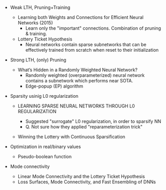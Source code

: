 
* Weak LTH, Pruning+Training 
	* Learning both Weights and Connections for Efficient Neural Networks (2015)
		- Learn only the "important" connections. Combination of pruning \& training.
	* Lottery Ticket Hypothesis
		- Neural networks contain sparse subnetworks that can be effectively trained from scratch when reset to their initialization


* Strong LTH, (only) Pruning
	* What’s Hidden in a Randomly Weighted Neural Network? 
		- Randomly weighted (overparameterized) neural network contains a subnetwork which performs near SOTA. 
		- Edge-popup (EP) algorithm

* Sparsity usinig L0 regularization

	* LEARNING SPARSE NEURAL NETWORKS THROUGH L0 REGULARIZATION
		- Suggested "surrogate" L0 regularization, in order to sparsify NN
		- Q. Not sure how they applied "reparameterization trick"
	
	* Winning the Lottery with Continuous Sparsification



* Optimization in real/binary values
	* Pseudo-boolean function


* Mode connectivity
	* Linear Mode Connectivity and the Lottery Ticket Hypothesis
	* Loss Surfaces, Mode Connectivity, and Fast Ensembling of DNNs
